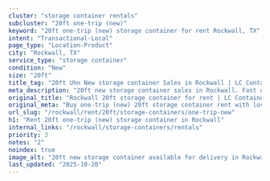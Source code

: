 ```yaml
---
cluster: "storage container rentals"
subcluster: "20ft one-trip (new)"
keyword: "20ft one-trip (new) storage container for rent Rockwall, TX"
intent: "Transactional-Local"
page_type: "Location-Product"
city: "Rockwall, TX"
service_type: "storage container"
condition: "New"
size: "20ft"
title_tag: "20ft Uhn New storage container Sales in Rockwall | LC Container"
meta_description: "20ft new storage container sales in Rockwall. Fast delivery, competitive pricing. Serving storage containers area. Quote ID: QMP. Call (214) 524-4168 for your free quote today."
original_title: "Rockwall 20ft storage container for rent | LC Container"
original_meta: "Buy one-trip (new) 20ft storage container rent with local delivery in Rockwall, TX. LC Container — local Since 2003. Request a fast quote today."
url_slug: "/rockwall/rent/20ft/storage-containers/one-trip-new"
h1: "Rent 20ft one-trip (new) storage container in Rockwall"
internal_links: "/rockwall/storage-containers/rentals"
priority: 3
notes: "2"
noindex: true
image_alt: "20ft new storage container available for delivery in Rockwall"
last_updated: "2025-10-20"
---
```


<!-- TODO: Add unique city/inventory copy, images, and internal links here. -->
